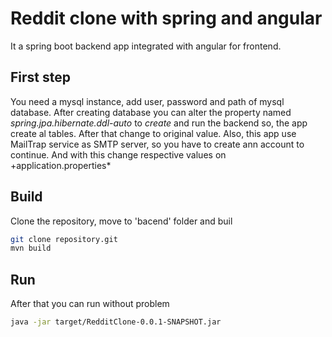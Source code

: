 # Reddit clone with spring and angular

It a spring boot backend app integrated with angular for frontend.

## First step
You need a mysql instance, add user, password and path of mysql database. 
After creating database you can alter the property named *spring.jpa.hibernate.ddl-auto* to *create* and run the backend so, the app create al tables.
After that change to original value. 
Also, this app use MailTrap service as SMTP server, so you have to create ann account to continue. And with this change respective values on +application.properties*

## Build

Clone the repository, move to 'bacend' folder and buil 
```bash
git clone repository.git
mvn build
```

## Run
After that you can run without problem

```bash
java -jar target/RedditClone-0.0.1-SNAPSHOT.jar
```
